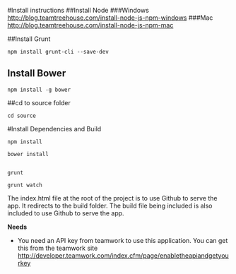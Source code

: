 


#Install instructions
##Install Node 
###Windows
http://blog.teamtreehouse.com/install-node-js-npm-windows
###Mac
http://blog.teamtreehouse.com/install-node-js-npm-mac

##Install Grunt

```
npm install grunt-cli --save-dev
```

## Install Bower

``` 
npm install -g bower
```

##cd to source folder

``` 
cd source
```


#Install Dependencies and Build


``` 
npm install

bower install


grunt

grunt watch
```


<p>The index.html file at the root of the project is to use Github to serve the app. It redirects to the build folder. The build file being included is also included to use Github to serve the app.  </p>


**Needs**
- You need an API key from teamwork to use this application. You can get this from the teamwork site http://developer.teamwork.com/index.cfm/page/enabletheapiandgetyourkey
